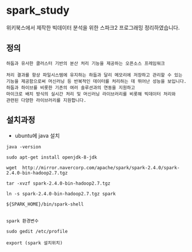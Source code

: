 # spark_study

위키북스에서 제작한 빅데이터 분석을 위한 스파크2 프로그래밍 정리하였습니다. 

## 정의

```
하둡과 유사한 클러스터 기반의 분산 처리 기능을 제공하는 오픈소스 프레임워크

처리 결과를 항상 파일시스템에 유지하는 하둡과 달리 메모리에 저장하고 관리할 수 있는
기능을 제공함으로써 머신러닝 등 반복적인 데이터를 처리하는 데 뛰어난 성능을 보입니다.
하둡과 하이브를 비롯한 기존의 여러 솔루션과의 연동을 지원하고
마이크로 배치 방식의 실시간 처리 및 머신러닝 라이브러리를 비롯해 빅데이터 처리와
관련된 다양한 라이브러리를 지원합니다.
```

## 설치과정

- ubuntu에 java 설치

```
java -version

sudo apt-get install openjdk-8-jdk 

wget  http://mirror.navercorp.com/apache/spark/spark-2.4.0/spark-2.4.0-bin-hadoop2.7.tgz

tar -xvzf spark-2.4.0-bin-hadoop2.7.tgz

ln -s spark-2.4.0-bin-hadoop2.7.tgz spark

${SPARK_HOME}/bin/spark-shell


spark 환경변수

sudo gedit /etc/profile

export (spark 설치위치)

```